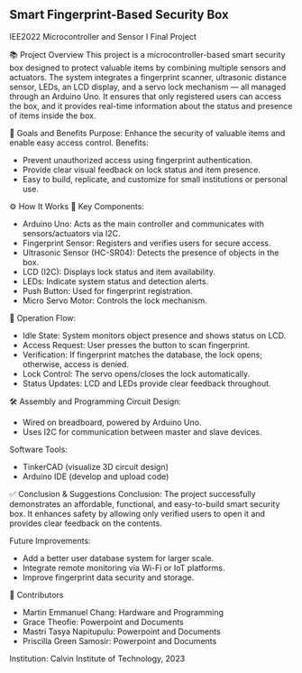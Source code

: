 <h2> Smart Fingerprint-Based Security Box </h2>

IEE2022 Microcontroller and Sensor I Final Project</h1>

📚 Project Overview
This project is a microcontroller-based smart security box designed to protect valuable items by combining multiple sensors and actuators. The system integrates a fingerprint scanner, ultrasonic distance sensor, LEDs, an LCD display, and a servo lock mechanism — all managed through an Arduino Uno.
It ensures that only registered users can access the box, and it provides real-time information about the status and presence of items inside the box.

🎯 Goals and Benefits
Purpose: Enhance the security of valuable items and enable easy access control.
Benefits:
- Prevent unauthorized access using fingerprint authentication.
- Provide clear visual feedback on lock status and item presence.
- Easy to build, replicate, and customize for small institutions or personal use.

⚙️ How It Works
🔑 Key Components:
- Arduino Uno: Acts as the main controller and communicates with sensors/actuators via I2C.
- Fingerprint Sensor: Registers and verifies users for secure access.
- Ultrasonic Sensor (HC-SR04): Detects the presence of objects in the box.
- LCD (I2C): Displays lock status and item availability.
- LEDs: Indicate system status and detection alerts.
- Push Button: Used for fingerprint registration.
- Micro Servo Motor: Controls the lock mechanism.

🔄 Operation Flow:
- Idle State: System monitors object presence and shows status on LCD.
- Access Request: User presses the button to scan fingerprint.
- Verification: If fingerprint matches the database, the lock opens; otherwise, access is denied.
- Lock Control: The servo opens/closes the lock automatically.
- Status Updates: LCD and LEDs provide clear feedback throughout.

🛠️ Assembly and Programming
Circuit Design:
- Wired on breadboard, powered by Arduino Uno.
- Uses I2C for communication between master and slave devices.

Software Tools:
- TinkerCAD (visualize 3D circuit design)
- Arduino IDE (develop and upload code)

✅ Conclusion & Suggestions
Conclusion:
The project successfully demonstrates an affordable, functional, and easy-to-build smart security box. It enhances safety by allowing only verified users to open it and provides clear feedback on the contents.

Future Improvements:
- Add a better user database system for larger scale.
- Integrate remote monitoring via Wi-Fi or IoT platforms.
- Improve fingerprint data security and storage.

👥 Contributors
- Martin Emmanuel Chang: Hardware and Programming
- Grace Theofie: Powerpoint and Documents
- Mastri Tasya Napitupulu: Powerpoint and Documents
- Priscilla Green Samosir: Powerpoint and Documents

Institution: Calvin Institute of Technology, 2023
